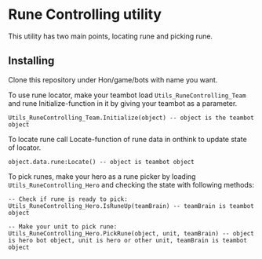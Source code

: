 # Rune Controlling utility

This utility has two main points, locating rune and picking rune.

## Installing

Clone this repository under Hon/game/bots with name you want.

To use rune locator, make your teambot load ```Utils_RuneControlling_Team``` and rune Initialize-function in it by giving your teambot as a parameter.

    Utils_RuneControlling_Team.Initialize(object) -- object is the teambot object

To locate rune call Locate-function of rune data in onthink to update state of locator.

    object.data.rune:Locate() -- object is teambot object

To pick runes, make your hero as a rune picker by loading ```Utils_RuneControlling_Hero``` and checking the state with following methods:

    -- Check if rune is ready to pick:
    Utils_RuneControlling_Hero.IsRuneUp(teamBrain) -- teamBrain is teambot object

    -- Make your unit to pick rune:
    Utils_RuneControlling_Hero.PickRune(object, unit, teamBrain) -- object is hero bot object, unit is hero or other unit, teamBrain is teambot object
